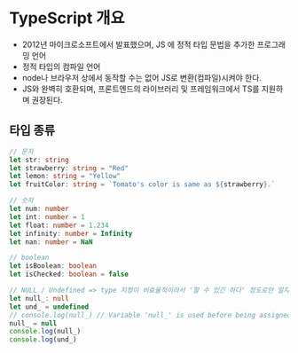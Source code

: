 # TypeScript 개요   

- 2012년 마이크로소프트에서 발표했으며, JS 에 정적 타입 문법을 추가한 프로그래밍 언어           
- 정적 타입의 컴파일 언어             
- node나 브라우저 상에서 동작할 수는 없어 JS로 변환(컴파일)시켜야 한다.          
- JS와 완벽히 호환되며, 프론트엔드의 라이브러리 및 프레임워크에서 TS를 지원하며 권장된다.            

## 타입 종류
```ts
// 문자
let str: string
let strawberry: string = "Red"
let lemon: string = "Yellow"
let fruitColor: string = `Tomato's color is same as ${strawberry}.`

// 숫자
let num: number
let int: number = 1
let float: number = 1.234
let infinity: number = Infinity
let nan: number = NaN

// boolean
let isBoolean: boolean
let isChecked: boolean = false

// NULL / Undefined => type 지정이 비효율적이라서 '할 수 있긴 하다' 정도로만 알자.
let null_: null
let und_ = undefined
// console.log(null_) // Variable 'null_' is used before being assigned.
null_ = null
console.log(null_)
console.log(und_)
```
